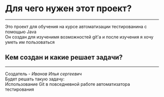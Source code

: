# **Для чего нужен этот проект?**
---
Это проект для обучения на курсе автоматизации тестированина с помощью Java  
Он создан для изученимя возможностей git'а и после изучения я хочу уметь им пользоваться 

## **Кем создан и какие решает задачи?**
---
Создатель - *Иванов Илья сергеевич*  
Будет решать такую задачу:  
Использование Git в повседневной работе автоматизатора тестирования



